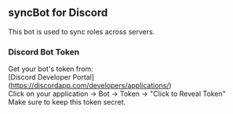 ## syncBot for Discord ##

This bot is used to sync roles across servers.


### Discord Bot Token ###

 Get your bot's token from:  
 [Discord Developer Portal] (https://discordapp.com/developers/applications/)  
 Click on your application -> Bot -> Token -> "Click to Reveal Token"  
 Make sure to keep this token secret.  
